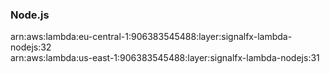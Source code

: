 <h3>Node.js</h3>  


arn:aws:lambda:eu-central-1:906383545488:layer:signalfx-lambda-nodejs:32<br>
arn:aws:lambda:us-east-1:906383545488:layer:signalfx-lambda-nodejs:31<br>


<!-- Note to maintainers: please be careful editing this file. 
There is automation that relies on the <VERSION_NUMBER> placeholders and removes \<br\> marks when extracting arns. -->
